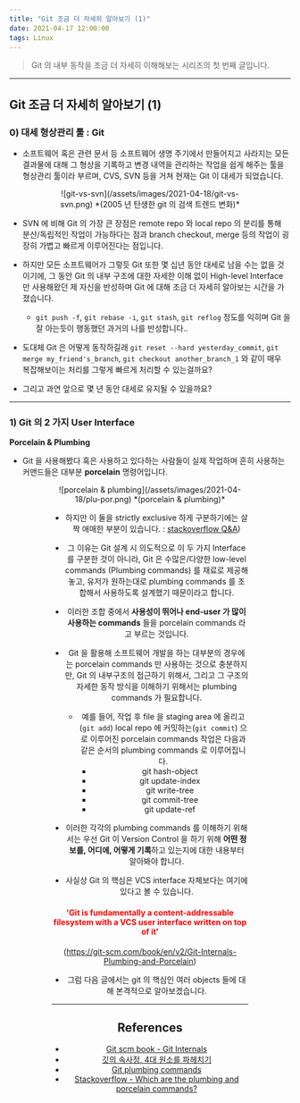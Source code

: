 ```yaml
---
title: "Git 조금 더 자세히 알아보기 (1)"
date: 2021-04-17 12:00:00
tags: Linux
---
```


> Git 의 내부 동작을 조금 더 자세히 이해해보는 시리즈의 첫 번째 글입니다.

---

## Git 조금 더 자세히 알아보기 (1)

### 0) 대세 형상관리 툴 : Git

- 소프트웨어 혹은 관련 문서 등 소프트웨어 생명 주기에서 만들어지고 사라지는 모든 결과물에 대해 그 형상을 기록하고 변경 내역을 관리하는 작업을 쉽게 해주는 툴을 형상관리 툴이라 부르며, CVS, SVN 등을 거쳐 현재는 Git 이 대세가 되었습니다.

<div style="width:70%; margin:0 auto;" align="center" markdown="1">
![git-vs-svn](/assets/images/2021-04-18/git-vs-svn.png)
*(2005 년 탄생한 git 의 검색 트렌드 변화)*
</div>

- SVN 에 비해 Git 의 가장 큰 장점은 remote repo 와 local repo 의 분리를 통해 분산/독립적인 작업이 가능하다는 점과 branch checkout, merge 등의 작업이 굉장히 가볍고 빠르게 이루어진다는 점입니다.
- 하지만 모든 소프트웨어가 그렇듯 Git 또한 몇 십년 동안 대세로 남을 수는 없을 것이기에, 그 동안 Git 의 내부 구조에 대한 자세한 이해 없이 High-level Interface 만 사용해왔던 제 자신을 반성하며 Git 에 대해 조금 더 자세히 알아보는 시간을 가졌습니다.
  - `git push -f`, `git rebase -i`, `git stash`, `git reflog` 정도를 익히며 Git 을 잘 아는듯이 행동했던 과거의 나를 반성합니다..

- 도대체 Git 은 어떻게 동작하길래 `git reset --hard yesterday_commit`, `git merge my_friend's_branch`, `git checkout another_branch_1` 와 같이 매우 복잡해보이는 처리를 그렇게 빠르게 처리할 수 있는걸까요?
- 그리고 과연 앞으로 몇 년 동안 대세로 유지될 수 있을까요?

---

### 1) Git 의 2 가지 User Interface

**Porcelain & Plumbing**
- Git 을 사용해봤다 혹은 사용하고 있다하는 사람들이 실제 작업하며 흔히 사용하는 커맨드들은 대부분 **porcelain** 명령어입니다.

<div style="width:70%; margin:0 auto;" align="center" markdown="1">
![porcelain & plumbing](/assets/images/2021-04-18/plu-por.png)
*(porcelain & plumbing)*

- 하지만 이 둘을 strictly exclusive 하게 구분하기에는 살짝 애매한 부분이 있습니다. : [stackoverflow Q&A](https://stackoverflow.com/questions/39847781/which-are-the-plumbing-and-porcelain-commands/39848056#39848056))

- 그 이유는 Git 설계 시 의도적으로 이 두 가지 Interface 를 구분한 것이 아니라, Git 은 수많은/다양한 low-level commands (Plumbing commands) 를 재료로 제공해놓고, 유저가 원하는대로 plumbing commands 를 조합해서 사용하도록 설계했기 때문이라고 합니다.
- 이러한 조합 중에서 **사용성이 뛰어나 end-user 가 많이 사용하는 commands** 들을 porcelain commands 라고 부르는 것입니다.
- Git 을 활용해 소프트웨어 개발을 하는 대부분의 경우에는 porcelain commands 만 사용하는 것으로 충분하지만, Git 의 내부구조의 접근하기 위해서, 그리고 그 구조의 자세한 동작 방식을 이해하기 위해서는 plumbing commands 가 필요합니다.
    - 예를 들어, 작업 후 file 을 staging area 에 올리고(`git add`) local repo 에 커밋하는(`git commit`) 으로 이루어진 porcelain commands 작업은 다음과 같은 순서의 plumbing commands 로 이루어집니다.
        - git hash-object
        - git update-index
        - git write-tree
        - git commit-tree
        - git update-ref
- 이러한 각각의 plumbing commands 를 이해하기 위해서는 우선 Git 이 Version Control 을 하기 위해 **어떤 정보를, 어디에, 어떻게 기록**하고 있는지에 대한 내용부터 알아봐야 합니다.
- 사실상 Git 의 핵심은 VCS interface 자체보다는 여기에 있다고 볼 수 있습니다.

#### **<center><span style="color:red">'Git is fundamentally a content-addressable filesystem with a VCS user interface written on top of it'</span></center>**

(https://git-scm.com/book/en/v2/Git-Internals-Plumbing-and-Porcelain)

- 그럼 다음 글에서는 git 의 핵심인 여러 objects 들에 대해 본격적으로 알아보겠습니다.


---

## References

- [Git scm book - Git Internals](https://git-scm.com/book/en/v2/Git-Internals-Plumbing-and-Porcelain)
- [깃의 속사정, 4대 원소를 파헤치기](https://storycompiler.tistory.com/7)
- [Git plumbing commands](https://storycompiler.tistory.com/7)
- [Stackoverflow - Which are the plumbing and porcelain commands?](https://stackoverflow.com/questions/39847781/which-are-the-plumbing-and-porcelain-commands)